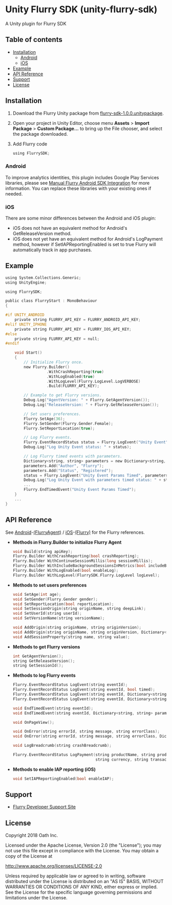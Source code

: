 # Unity Flurry SDK (unity-flurry-sdk)

A Unity plugin for Flurry SDK

## Table of contents
- [Installation](#installation)
  - [Android](#android)
  - [iOS](#ios)
- [Example](#example)
- [API Reference](#api-reference)
- [Support](#support)
- [License](#license)

## Installation

1. Download the Flurry Unity package from [flurry-sdk-1.0.0.unitypackage](https://github.com/flurry/unity-flurry-sdk/raw/master/flurry-sdk-1.0.0.unitypackage).
2. Open your project in Unity Editor, choose menu **Assets** > **Import Package** > **Custom Package…** to bring up the File chooser, and select the package downloaded.
3. Add Flurry code
   
   ```c
   using FlurrySDK;
   ```

### Android

To improve analytics identities, this plugin includes Google Play Services libraries, please see [Manual Flurry Android SDK Integration](https://developer.yahoo.com/flurry/docs/integrateflurry/android-manual/) for more information. You can replace these libraries with your existing ones if needed.

### iOS

There are some minor differences between the Android and iOS plugin:

- iOS does not have an equivalent method for Android's GetReleaseVersion method.
- iOS does not yet have an equivalent method for Android's LogPayment method, however if SetIAPReportingEnabled is set to true Flurry will automatically track in app purchases.

## Example

```c
using System.Collections.Generic;
using UnityEngine;

using FlurrySDK;

public class FlurryStart : MonoBehaviour
{

#if UNITY_ANDROID
    private string FLURRY_API_KEY = FLURRY_ANDROID_API_KEY;
#elif UNITY_IPHONE
    private string FLURRY_API_KEY = FLURRY_IOS_API_KEY;
#else
    private string FLURRY_API_KEY = null;
#endif

    void Start()
    {
        // Initialize Flurry once.
        new Flurry.Builder()
                  .WithCrashReporting(true)
                  .WithLogEnabled(true)
                  .WithLogLevel(Flurry.LogLevel.LogVERBOSE)
                  .Build(FLURRY_API_KEY);

        // Example to get Flurry versions.
        Debug.Log("AgentVersion: " + Flurry.GetAgentVersion());
        Debug.Log("ReleaseVersion: " + Flurry.GetReleaseVersion());

        // Set users preferences.
        Flurry.SetAge(36);
        Flurry.SetGender(Flurry.Gender.Female);
        Flurry.SetReportLocation(true);

        // Log Flurry events.
        Flurry.EventRecordStatus status = Flurry.LogEvent("Unity Event");
        Debug.Log("Log Unity Event status: " + status);

        // Log Flurry timed events with parameters.
        Dictionary<string, string> parameters = new Dictionary<string, string>();
        parameters.Add("Author", "Flurry");
        parameters.Add("Status", "Registered");
        status = Flurry.LogEvent("Unity Event Params Timed", parameters, true);
        Debug.Log("Log Unity Event with parameters timed status: " + status);
        ...
        Flurry.EndTimedEvent("Unity Event Params Timed");
    }
    ...
}
```

## API Reference

See [Android](http://flurry.github.io/flurry-android-sdk/)-[(FlurryAgent)](http://flurry.github.io/flurry-android-sdk/com/flurry/android/FlurryAgent.html) /
[iOS](http://flurry.github.io/flurry-ios-sdk/)-[(Flurry)](http://flurry.github.io/flurry-ios-sdk/interface_flurry.html) for the Flurry references.

- **Methods in Flurry.Builder to initialize Flurry Agent**
  
  ```c
  void Build(string apiKey);
  Flurry.Builder WithCrashReporting(bool crashReporting);
  Flurry.Builder WithContinueSessionMillis(long sessionMillis);
  Flurry.Builder WithIncludeBackgroundSessionsInMetrics(bool includeBackgroundSessionsInMetrics);
  Flurry.Builder WithLogEnabled(bool enableLog);
  Flurry.Builder WithLogLevel(FlurrySDK.Flurry.LogLevel logLevel);
  ```
- **Methods to set users preferences**
  
  ```c
  void SetAge(int age);
  void SetGender(Flurry.Gender gender);
  void SetReportLocation(bool reportLocation);
  void SetSessionOrigin(string originName, string deepLink);
  void SetUserId(string userId);
  void SetVersionName(string versionName);

  void AddOrigin(string originName, string originVersion);
  void AddOrigin(string originName, string originVersion, Dictionary<string, string> originParameters);
  void AddSessionProperty(string name, string value);
  ```
- **Methods to get Flurry versions**
  
  ```c
  int GetAgentVersion();
  string GetReleaseVersion();
  string GetSessionId();
  ```
- **Methods to log Flurry events**
  
  ```c
  Flurry.EventRecordStatus LogEvent(string eventId);
  Flurry.EventRecordStatus LogEvent(string eventId, bool timed);
  Flurry.EventRecordStatus LogEvent(string eventId, Dictionary<string, string> parameters);
  Flurry.EventRecordStatus LogEvent(string eventId, Dictionary<string, string> parameters, bool timed);

  void EndTimedEvent(string eventId);
  void EndTimedEvent(string eventId, Dictionary<string, string> parameters);

  void OnPageView();

  void OnError(string errorId, string message, string errorClass);
  void OnError(string errorId, string message, string errorClass, Dictionary<string, string> parameters);

  void LogBreadcrumb(string crashBreadcrumb);
  
  Flurry.EventRecordStatus LogPayment(string productName, string productId, int quantity, double price,
                                      string currency, string transactionId, Dictionary<string, string> parameters);
  ```
- **Methods to enable IAP reporting (iOS)**
  
  ```c
  void SetIAPReportingEnabled(bool enableIAP);
  ```
  
## Support

- [Flurry Developer Support Site](https://developer.yahoo.com/flurry/docs/)

## License

Copyright 2018 Oath Inc.

Licensed under the Apache License, Version 2.0 (the "License");
you may not use this file except in compliance with the License.
You may obtain a copy of the License at

  http://www.apache.org/licenses/LICENSE-2.0

Unless required by applicable law or agreed to in writing, software
distributed under the License is distributed on an "AS IS" BASIS,
WITHOUT WARRANTIES OR CONDITIONS OF ANY KIND, either express or implied.
See the License for the specific language governing permissions and
limitations under the License.
